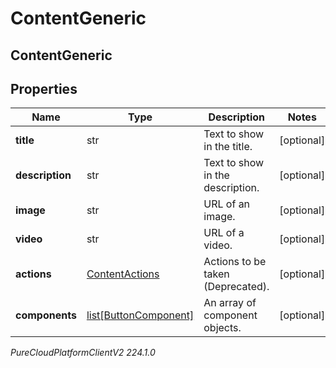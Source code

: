 # ContentGeneric

## ContentGeneric

## Properties

|Name | Type | Description | Notes|
|------------ | ------------- | ------------- | -------------|
| **title** | str | Text to show in the title. | [optional] |
| **description** | str | Text to show in the description. | [optional] |
| **image** | str | URL of an image. | [optional] |
| **video** | str | URL of a video. | [optional] |
| **actions** | [ContentActions](ContentActions) | Actions to be taken (Deprecated). | [optional] |
| **components** | [list[ButtonComponent]](ButtonComponent) | An array of component objects. | [optional] |



_PureCloudPlatformClientV2 224.1.0_
